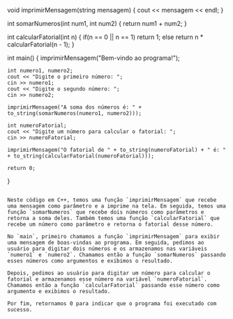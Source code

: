void imprimirMensagem(string mensagem) {
    cout << mensagem << endl;
}

int somarNumeros(int num1, int num2) {
    return num1 + num2;
}

int calcularFatorial(int n) {
    if(n == 0 || n == 1)
        return 1;
    else
        return n * calcularFatorial(n - 1);
}

int main() {
    imprimirMensagem("Bem-vindo ao programa!");

    int numero1, numero2;
    cout << "Digite o primeiro número: ";
    cin >> numero1;
    cout << "Digite o segundo número: ";
    cin >> numero2;

    imprimirMensagem("A soma dos números é: " + to_string(somarNumeros(numero1, numero2)));

    int numeroFatorial;
    cout << "Digite um número para calcular o fatorial: ";
    cin >> numeroFatorial;

    imprimirMensagem("O fatorial de " + to_string(numeroFatorial) + " é: " + to_string(calcularFatorial(numeroFatorial)));

    return 0;
}
```

Neste código em C++, temos uma função `imprimirMensagem` que recebe uma mensagem como parâmetro e a imprime na tela. Em seguida, temos uma função `somarNumeros` que recebe dois números como parâmetros e retorna a soma deles. Também temos uma função `calcularFatorial` que recebe um número como parâmetro e retorna o fatorial desse número.

No `main`, primeiro chamamos a função `imprimirMensagem` para exibir uma mensagem de boas-vindas ao programa. Em seguida, pedimos ao usuário para digitar dois números e os armazenamos nas variáveis `numero1` e `numero2`. Chamamos então a função `somarNumeros` passando esses números como argumentos e exibimos o resultado.

Depois, pedimos ao usuário para digitar um número para calcular o fatorial e armazenamos esse número na variável `numeroFatorial`. Chamamos então a função `calcularFatorial` passando esse número como argumento e exibimos o resultado.

Por fim, retornamos 0 para indicar que o programa foi executado com sucesso.